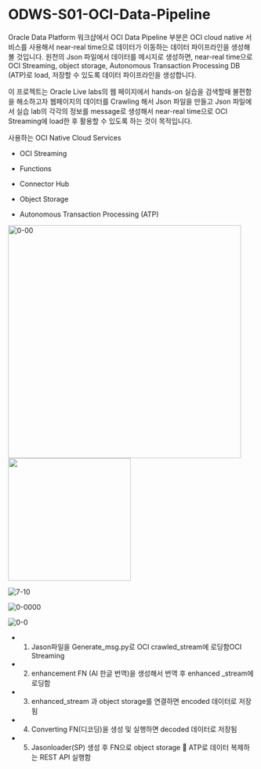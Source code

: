 # ODWS-S01-OCI-Data-Pipeline

Oracle Data Platform 워크샵에서 OCI Data Pipeline 부분은 OCI cloud native 서비스를 사용해서 near-real time으로 데이터가 이동하는 데이터 파이프라인을 생성해 볼 것입니다. 원천의 Json 파일에서 데이터를 메시지로 생성하면, near-real time으로 OCI Streaming, object storage, Autonomous Transaction Processing DB (ATP)로 load, 저장할 수 있도록 데이터 파이프라인을 생성합니다.

이 프로젝트는 Oracle Live labs의 웹 페이지에서 hands-on 실습을 검색할때 불편함을 해소하고자 웹페이지의 데이터를 Crawling 해서 Json 파일을 만들고 Json 파일에서 실습 lab의 각각의 정보를 message로 생성해서 near-real time으로 OCI Streaming에 load한 후 활용할 수 있도록 하는 것이 목적입니다.

사용하는 OCI Native Cloud Services

- OCI Streaming
  
- Functions
  
- Connector Hub
  
- Object Storage
  
- Autonomous Transaction Processing (ATP)
  
<Oracle Live Labs>
<img width="475" alt="0-00" src="https://github.com/oraclekr-data-platform/ODWS-S01-OCI-data-pipeline/assets/150219167/c90616af-746e-4662-baaf-df596293be55">
<img src="https://github.com/oraclekr-data-platform/ODWS-S01-OCI-data-pipeline/assets/150219167/a7a17eee-ff22-42b9-b03d-fd9a02c9d422" height="250px"></p>


![7-10](https://github.com/oraclekr-data-platform/ODWS-S01-OCI-data-pipeline/assets/150219167/7abb3229-a111-481c-879d-f216f60b94d1)

![0-0000](https://github.com/oraclekr-data-platform/ODWS-S01-OCI-data-pipeline/assets/150219167/c0f0bfc4-90b3-4837-8f71-4ca6a066491c)





 
  ![0-0](https://github.com/oraclekr-data-platform/ODWS-S01-OCI-data-pipeline/assets/150219167/9cd6342e-39d3-402d-a8fa-c635c94b988f)
 - 1. Jason파일을 Generate_msg.py로 OCI crawled_stream에 로딩함OCI Streaming
    
- 2. enhancement FN (AI 한글 번역)을 생성해서 번역 후 enhanced _stream에 로딩함
    
- 3. enhanced_stream 과 object storage를 연결하면 encoded 데이터로 저장됨
    
- 4. Converting FN(디코딩)을 생성 및 실행하면 decoded 데이터로 저장됨
    
- 5. Jasonloader(SP) 생성 후 FN으로 object storage  ATP로 데이터 복제하는 REST API 실행함
